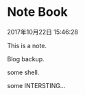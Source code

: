 # Note Book

2017年10月22日 15:46:28

This is a note.  

Blog backup.  

some shell.  

some INTERSTING...
